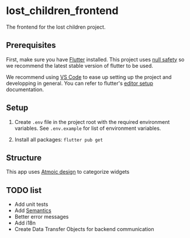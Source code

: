 # lost_children_frontend

The frontend for the lost children project.

## Prerequisites

First, make sure you have [Flutter](https://flutter.dev/docs/get-started/install) installed. This project uses [null safety](https://flutter.dev/docs/null-safety) so we recommend the latest stable version of flutter to be used.

We recommend using [VS Code](https://code.visualstudio.com/) to ease up setting up the project and developping in general. You can refer to flutter's [editor setup](https://flutter.dev/docs/get-started/editor?tab=vscode) documentation.

## Setup

1. Create `.env` file in the project root with the required environment variables. See `.env.example` for list of environment variables.

2. Install all packages: `flutter pub get`

## Structure

This app uses [Atmoic design](https://bradfrost.com/blog/post/atomic-web-design/) to categorize widgets

## TODO list

- Add unit tests
- Add [Semantics](https://api.flutter.dev/flutter/widgets/Semantics-class.html)
- Better error messages
- Add i18n
- Create Data Transfer Objects for backend communication
